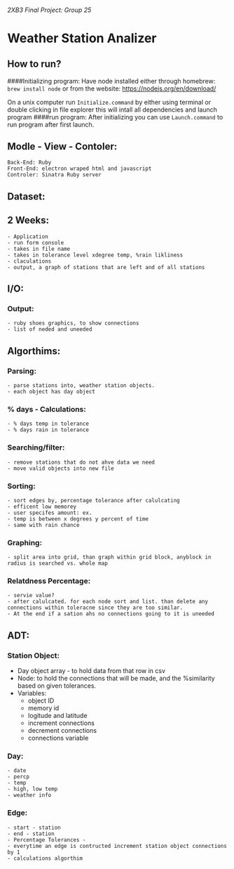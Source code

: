 ###### 2XB3 Final Project: Group 25
# Weather Station Analizer

## How to run?
####Initializing program:
Have node installed either through homebrew: `brew install node`
or from the website: <https://nodejs.org/en/download/>

On a unix computer run `Initialize.command` by either 
using terminal or double clicking in file explorer
this will intall all dependencies and launch program
####run program:
After initializing you can use `Launch.command` to run program after first launch.

## Modle - View - Contoler:

	Back-End: Ruby
	Front-End: electron wraped html and javascript
	Controler: Sinatra Ruby server  

## Dataset:


## 2 Weeks:

	- Application
	- run form console
	- takes in file name
	- takes in tolerance level xdegree temp, %rain likliness
	- claculations
	- output, a graph of stations that are left and of all stations

## I/O:



### Output:
	- ruby shoes graphics, to show connections
	- list of neded and uneeded

## Algorthims:

### Parsing:
	- parse stations into, weather station objects. 
	- each object has day object

### % days - Calculations:
	- % days temp in tolerance
	- % days rain in tolerance

### Searching/filter:
	- remove stations that do not ahve data we need
	- move valid objects into new file

### Sorting:
	- sort edges by, percentage tolerance after calulcating 
	- efficent low memorey
	- user specifes amount: ex.
	- temp is between x degrees y percent of time
	- same with rain chance

### Graphing:
	- split area into grid, than graph within grid block, anyblock in radius is searched vs. whole map

### Relatdness Percentage:
	- servie value?
	- after calulcated. for each node sort and list. than delete any connections within toleracne since they are too similar.
	- At the end if a sation ahs no connections going to it is uneeded

## ADT:

### Station Object:
- Day object array - to hold data from that row in csv
- Node: to hold the connections that will be made, and the %similarity based on given tolerances.
- Variables:
    - object ID
    - memory id
    - logitude and latitude
    - increment connections
    - decrement connections
    - connections variable


### Day:

	- date
	- percp
	- temp
	- high, low temp
	- weather info

### Edge:

	- start - station
	- end - station
	- Percentage Tolerances - 
	- everytime an edge is contructed increment station object connections by 1
	- calculations algorthim